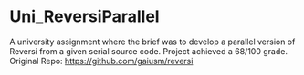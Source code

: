# Uni_ReversiParallel
A university assignment where the brief was to develop a parallel version of Reversi from a given serial source code. Project achieved a 68/100 grade.
Original Repo: https://github.com/gaiusm/reversi
